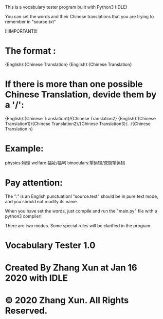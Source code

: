 This is a vocabulary tester program built with Python3 (IDLE)

You can set the words and their Chinese translations that you are trying to remember in "source.txt"

!!!IMPORTANT!!!
# The format :
{English}:{Chinese Translation}
{English}:{Chinese Translation}

# If there is more than one possible Chinese Translation, devide them by a '/':
{English}:{Chinese Translation1}/{Chinese Translation2}
{English}:{Chinese Translation1}/{Chinese Translation2}/{Chinese Translation3}/.../{Chinese Translation n}

# Example:
physics:物理
welfare:福祉/福利
binoculars:望远镜/双筒望远镜

# Pay attention:
The ":" is an English punctuation!
"source.text" should be in pure text mode, and you should not modify its name.


When you have set the words, just compile and run the "main.py" file with a python3 compiler!

There are two modes. Some special rules will be clarified in the program.



# Vocabulary Tester 1.0
# Created By Zhang Xun at Jan 16 2020 with IDLE
# © 2020 Zhang Xun. All Rights Reserved.
